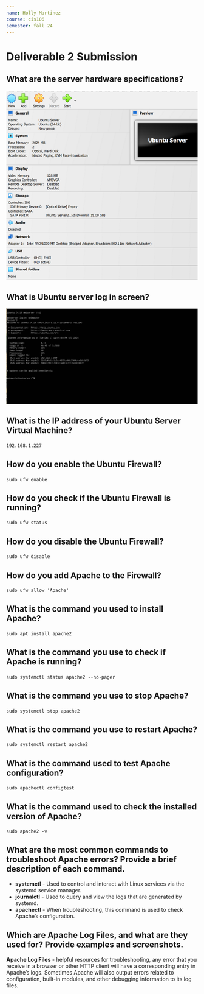 ```yaml
--- 
name: Holly Martinez 
course: cis106 
semester: fall 24 
--- 
```

# Deliverable 2 Submission


## What are the server hardware specifications?
![q1](ubuntuServer.png)
## What is Ubuntu server log in screen? 
![q2](ubuntu-server-login.png)
## What is the IP address of your Ubuntu Server Virtual Machine?
`192.168.1.227`
## How do you enable the Ubuntu Firewall?
`sudo ufw enable`
## How do you check if the Ubuntu Firewall is running?
`sudo ufw status`
## How do you disable the Ubuntu Firewall?
`sudo ufw disable`
## How do you add Apache to the Firewall?
`sudo ufw allow 'Apache'`
## What is the command you used to install Apache?
`sudo apt install apache2`
## What is the command you use to check if Apache is running?
`sudo systemctl status apache2 --no-pager`
## What is the command you use to stop Apache?
`sudo systemctl stop apache2`
## What is the command you use to restart Apache?
`sudo systemctl restart apache2`
## What is the command used to test Apache configuration?
`sudo apachectl configtest`
## What is the command used to check the installed version of Apache?
`sudo apache2 -v`
## What are the most common commands to troubleshoot Apache errors? Provide a brief description of each command.
- **systemctl** - Used to control and interact with Linux services via the systemd service manager.
- **journalctl** - Used to query and view the logs that are generated by systemd.
- **apachectl** - When troubleshooting, this command is used to check Apache’s configuration.
## Which are Apache Log Files, and what are they used for? Provide examples and screenshots.
**Apache Log Files** - helpful resources for troubleshooting, any error that you receive in a browser or other HTTP client will have a corresponding entry in Apache’s logs. Sometimes Apache will also output errors related to configuration, built-in modules, and other debugging information to its log files.